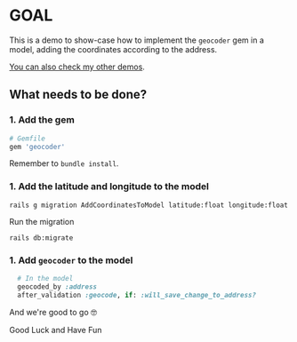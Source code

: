 # GOAL

This is a demo to show-case how to implement the `geocoder` gem in a model, adding the coordinates according to the address.

[You can also check my other demos](https://github.com/andrerferrer/dedemos/blob/master/README.md#ded%C3%A9mos).

## What needs to be done?

### 1. Add the gem
```ruby
# Gemfile
gem 'geocoder'
```

Remember to `bundle install`.

### 1. Add the latitude and longitude to the model

`rails g migration AddCoordinatesToModel latitude:float longitude:float`

Run the migration

`rails db:migrate`

### 1. Add `geocoder` to the model

```ruby
  # In the model
  geocoded_by :address
  after_validation :geocode, if: :will_save_change_to_address?
```


And we're good to go 🤓

Good Luck and Have Fun

